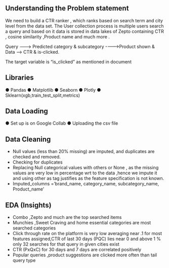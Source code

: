 ## Understanding the Problem statement 
We need to build a CTR ranker , which ranks based on search term and city level from the data set. The User collection process is multiple users search a query and based on it data is stored in data lakes of Zepto containing CTR , cosine similarity ,Product name and much more .

Query ---> Predicted category & subcategory ---->Product shown & Data --> CTR & is-clicked.

The target variable is “is_clicked” as mentioned in document

## Libraries 
●	Pandas 
●	Matplotlib
●	Seaborn
●	Plotly
●	Sklearn(xgb,train_test_split,metrics)

## Data Loading 
●	Set up is on Google Collab
●	Uploading the csv file

## Data Cleaning
- Null values (less than 20% missing) are imputed, and duplicates are checked and removed.
- Checking for duplicates
- Replacing Null categorical values with others or None , as the missing values are very low in percentage wrt to the data ,hence we impute it and using other as tag justifies as the feature specification is not known.
- Imputed_columns =’brand_name, category_name, subcategory_name, Product_name’

## EDA (Insights)
- Combo ,Zepto and much are the top searched items
- Munchies ,Sweet Craving and home essential categories are most searched categories
- Click through rate on the platform is very low averaging near .1 for most features assigned,CTR of last 30 days (PQC) lies near 0 and above 1 % only 32 searches for that query in given cities exist
- CTR (PxQxC) for 30 days and 7 days are correlated positively
- Popular queries ,product suggestions are clicked more often than tail query type

